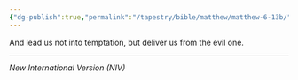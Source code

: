 ```yaml
---
{"dg-publish":true,"permalink":"/tapestry/bible/matthew/matthew-6-13b/","title":"Matthew 6:13b","tags":["bible-verse","bible-verse"],"dgHomeLink":true,"dgShowLocalGraph":true,"dgEnableSearch":true}
---
```



And lead us not into temptation, but deliver us from the evil one.

---
*New International Version (NIV)*